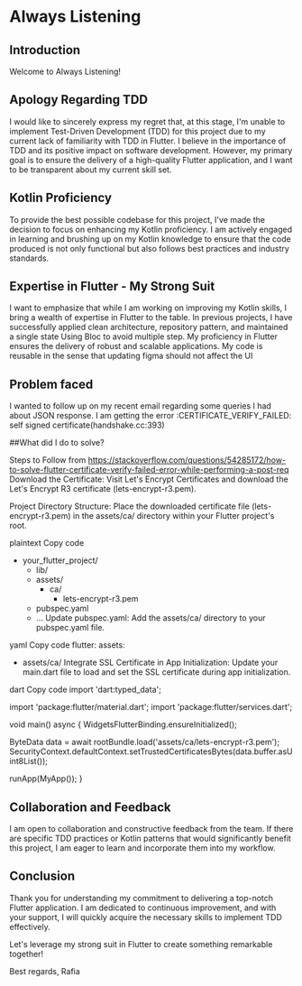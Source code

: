 # Always Listening
## Introduction

Welcome to Always Listening! 

## Apology Regarding TDD

I would like to sincerely express my regret that, at this stage, I'm unable to implement Test-Driven Development (TDD) for this project due to my current lack of familiarity with TDD in Flutter. I believe in the importance of TDD and its positive impact on software development. However, my primary goal is to ensure the delivery of a high-quality Flutter application, and I want to be transparent about my current skill set.

## Kotlin Proficiency

To provide the best possible codebase for this project, I've made the decision to focus on enhancing my Kotlin proficiency. I am actively engaged in learning and brushing up on my Kotlin knowledge to ensure that the code produced is not only functional but also follows best practices and industry standards.

## Expertise in Flutter - My Strong Suit

I want to emphasize that while I am working on improving my Kotlin skills, I bring a wealth of expertise in Flutter to the table. In previous projects, I have successfully applied clean architecture, repository pattern, and maintained a single state Using Bloc to avoid multiple step. My proficiency in Flutter ensures the delivery of robust and scalable applications.
My code is reusable in the sense that updating figma should not affect the UI

## Problem faced

I wanted to follow up on my recent email regarding some queries I had about JSON response. I am getting the error :CERTIFICATE_VERIFY_FAILED: self signed certificate(handshake.cc:393)

##What did I do to solve?

Steps to Follow from https://stackoverflow.com/questions/54285172/how-to-solve-flutter-certificate-verify-failed-error-while-performing-a-post-req
Download the Certificate:
Visit Let's Encrypt Certificates and download the Let's Encrypt R3 certificate (lets-encrypt-r3.pem).

Project Directory Structure:
Place the downloaded certificate file (lets-encrypt-r3.pem) in the assets/ca/ directory within your Flutter project's root.

plaintext
Copy code
- your_flutter_project/
    - lib/
    - assets/
        - ca/
            - lets-encrypt-r3.pem
    - pubspec.yaml
    - ...
      Update pubspec.yaml:
      Add the assets/ca/ directory to your pubspec.yaml file.

yaml
Copy code
flutter:
assets:
- assets/ca/
Integrate SSL Certificate in App Initialization:
Update your main.dart file to load and set the SSL certificate during app initialization.

dart
Copy code
import 'dart:typed_data';

import 'package:flutter/material.dart';
import 'package:flutter/services.dart';

void main() async {
WidgetsFlutterBinding.ensureInitialized();

ByteData data = await rootBundle.load('assets/ca/lets-encrypt-r3.pem');
SecurityContext.defaultContext.setTrustedCertificatesBytes(data.buffer.asUint8List());

runApp(MyApp());
}

## Collaboration and Feedback

I am open to collaboration and constructive feedback from the team. If there are specific TDD practices or Kotlin patterns that would significantly benefit this project, I am eager to learn and incorporate them into my workflow.

## Conclusion

Thank you for understanding my commitment to delivering a top-notch Flutter application. I am dedicated to continuous improvement, and with your support, I will quickly acquire the necessary skills to implement TDD effectively.

Let's leverage my strong suit in Flutter to create something remarkable together!

Best regards,
Rafia
